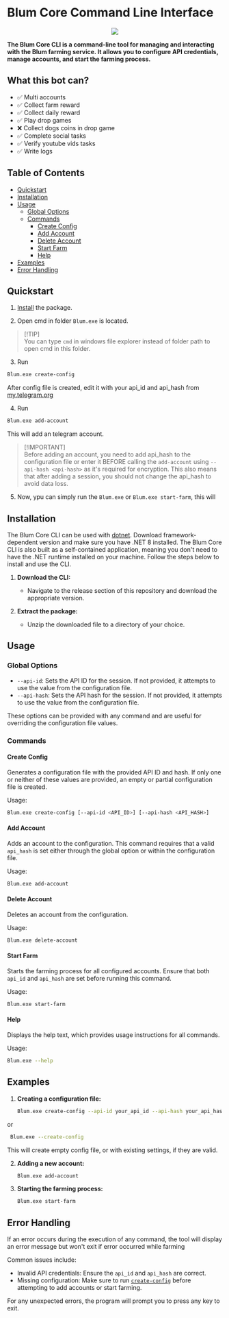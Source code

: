 # Blum Core Command Line Interface

<div align="center"><img src="https://github.com/user-attachments/assets/67c0e919-574c-4c3f-9a14-8b79fbcf7cc1"></div>

**The Blum Core CLI is a command-line tool for managing and interacting with the Blum farming service. It allows you to configure API credentials, manage accounts, and start the farming process.**

## What this bot can?

- ✅ Multi accounts
- ✅ Collect farm reward
- ✅ Collect daily reward
- ✅ Play drop games
- ❌ Collect dogs coins in drop game
- ✅ Complete social tasks
- ✅ Verify youtube vids tasks
- ✅ Write logs

## Table of Contents
- [Quickstart](#quickstart)
- [Installation](#installation)
- [Usage](#usage)
  - [Global Options](#global-options)
  - [Commands](#commands)
    - [Create Config](#create-config)
    - [Add Account](#add-account)
    - [Delete Account](#delete-account)
    - [Start Farm](#start-farm)
    - [Help](#help)
- [Examples](#examples)
- [Error Handling](#error-handling)

## Quickstart

1. [Install](#Installation) the package.

2. Open cmd in folder `Blum.exe` is located.
> [!TIP]\
> You can type `cmd` in windows file explorer instead of folder path to open cmd in this folder.

3. Run
```Bash
Blum.exe create-config
```
After config file is created, edit it with your api_id and api_hash from [my.telegram.org](https://my.telegram.org)

4. Run
```Bash
Blum.exe add-account
```
This will add an telegram account.

> [!IMPORTANT]\
> Before adding an account, you need to add api_hash to the configuration file or enter it BEFORE calling the `add-account` using `--api-hash <api-hash>` as it's required for encryption. This also means that after adding a session, you should not change the api_hash to avoid data loss.

5. Now, ypu can simply run the `Blum.exe` or `Blum.exe start-farm`, this will

## Installation

The Blum Core CLI can be used with [dotnet](https://dotnet.microsoft.com/en-us/download/dotnet/8.0). Download framework-dependent version and make sure you have .NET 8 installed.
The Blum Core CLI is also built as a self-contained application, meaning you don't need to have the .NET runtime installed on your machine. Follow the steps below to install and use the CLI.

1. **Download the CLI:**
   - Navigate to the release section of this repository and download the appropriate version.

2. **Extract the package:**
   - Unzip the downloaded file to a directory of your choice.

## Usage

### Global Options

- `--api-id`: Sets the API ID for the session. If not provided, it attempts to use the value from the configuration file.
- `--api-hash`: Sets the API hash for the session. If not provided, it attempts to use the value from the configuration file.

These options can be provided with any command and are useful for overriding the configuration file values.

### Commands

#### Create Config

Generates a configuration file with the provided API ID and hash. If only one or neither of these values are provided, an empty or partial configuration file is created.

Usage:
```bash
Blum.exe create-config [--api-id <API_ID>] [--api-hash <API_HASH>]
```

#### Add Account

Adds an account to the configuration. This command requires that a valid `api_hash` is set either through the global option or within the configuration file.

Usage:
```bash
Blum.exe add-account
```

#### Delete Account

Deletes an account from the configuration.

Usage:
```bash
Blum.exe delete-account
```

#### Start Farm

Starts the farming process for all configured accounts. Ensure that both `api_id` and `api_hash` are set before running this command.

Usage:
```bash
Blum.exe start-farm
```

#### Help

Displays the help text, which provides usage instructions for all commands.

Usage:
```bash
Blum.exe --help
```

## Examples

1. **Creating a configuration file:**
   ```bash
   Blum.exe create-config --api-id your_api_id --api-hash your_api_hash
   ```
   
  or
  
  ```bash
   Blum.exe --create-config
   ```
This will create empty config file, or with existing settings, if they are valid.

2. **Adding a new account:**
   ```bash
   Blum.exe add-account
   ```

3. **Starting the farming process:**
   ```bash
   Blum.exe start-farm
   ```

## Error Handling

If an error occurs during the execution of any command, the tool will display an error message but won't exit if error occurred while farming

Common issues include:
- Invalid API credentials: Ensure the `api_id` and `api_hash` are correct.
- Missing configuration: Make sure to run [`create-config`](#create-config) before attempting to add accounts or start farming.

For any unexpected errors, the program will prompt you to press any key to exit.
